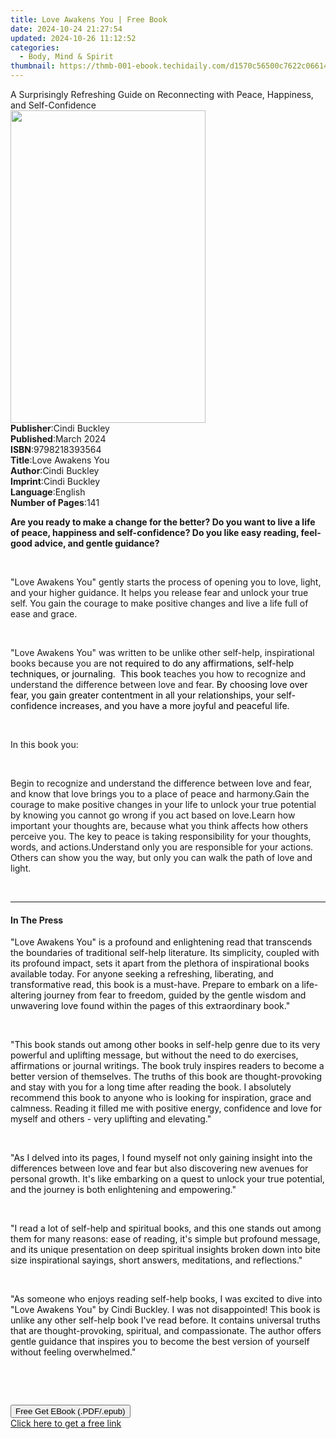 ```yaml
---
title: Love Awakens You | Free Book
date: 2024-10-24 21:27:54
updated: 2024-10-26 11:12:52
categories:
  - Body, Mind & Spirit
thumbnail: https://thmb-001-ebook.techidaily.com/d1570c56500c7622c066144f38b6d661f45ede4239435869e40665ae820ca362.jpg
---
```

<main id="book-container">
  <div class="flex flex-col">
    <div class="book-brief flex-1 py-6 px-4 sm:p-6 md:py-10 md:px-8">
      <!-- brief-->
      <div class="book-brief-main">
        A Surprisingly Refreshing Guide on Reconnecting with Peace, Happiness,
        and Self-Confidence
      </div>
    </div>
    <div
      class="book-meta-info flex-1 grid gap-4 col-start-1 col-end-3 row-start-1 sm:mb-6 sm:grid-cols-4 lg:gap-6 lg:col-start-2 lg:row-end-6 lg:row-span-6 lg:mb-0"
    >
      <div
        class="book-meta-info-left place-content-center mt-4 p-4 text-sm leading-6 col-start-2 col-span-2 dark:text-slate-400"
      >
        <img
          class="w-full h-500 object-cover rounded-lg sm:h-255 sm:col-span-2 lg:col-span-full"
          src="https://img-001-ebook.techidaily.com/f7b71af3c0e61c7cb04df72a36490c338cc386caa1774abfe02078c51a7a3dbb.jpg"
          alt=""
          width="312"
          height="500"
        />
      </div>
      <div
        class="book-meta-info-right mt-2 col-start-1 row-start-2 col-span-3 self-center"
      >
        <!-- meta data  -->
        <div class="flex flex-col px-4 md:px-8">
          <div class="flex-1">
            <strong>Publisher</strong>:<span class="px-2">Cindi Buckley</span>
          </div>
          <div class="flex-1">
            <strong>Published</strong>:<span class="px-2">March 2024</span>
          </div>
          <div class="flex-1">
            <strong>ISBN</strong>:<span class="px-2">9798218393564</span>
          </div>
          <div class="flex-1">
            <strong>Title</strong>:<span class="px-2">Love Awakens You</span>
          </div>
          <div class="flex-1">
            <strong>Author</strong>:<span class="px-2">Cindi Buckley</span>
          </div>
          <div class="flex-1">
            <strong>Imprint</strong>:<span class="px-2">Cindi Buckley</span>
          </div>
          <div class="flex-1">
            <strong>Language</strong>:<span class="px-2">English</span>
          </div>
          <div class="flex-1">
            <strong>Number of Pages</strong>:<span class="px-2">141</span>
          </div>
        </div>
      </div>
    </div>
    <div class="book-description flex-1 py-6 px-4 sm:p-6 md:py-10 md:px-8">
      <div class="book-description-main">
        <div accordion-content="" id="description">
          <p>
            <strong
              >Are you ready to make a change for the better? Do you want to
              live a life of peace, happiness and self-confidence? Do you like
              easy reading, feel-good advice, and gentle guidance?
            </strong>
          </p>
          <p>&nbsp;</p>
          <p>
            "Love Awakens You" gently starts the process of opening you to love,
            light, and your higher guidance. It helps you release fear and
            unlock your true self. You gain the courage to make positive changes
            and live a life full of ease and grace.
          </p>
          <p>&nbsp;</p>
          <p>
            "Love Awakens You" was written to be unlike other self-help,
            inspirational books because you are
            <span style="color: rgb(0, 0, 0)"
              >not required to do any affirmations, self-help techniques, or
              journaling. &nbsp;This book </span
            >teaches you how to recognize and understand the difference between
            love and fear.
            <span style="color: rgb(0, 0, 0)"
              >By choosing love over fear, you gain greater contentment in all
              your relationships, your self-confidence increases, and you have a
              more joyful and peaceful life.</span
            >
          </p>
          <p>&nbsp;</p>
          <p>In this book you:</p>
          <p><br /></p>
          Begin to recognize and understand the difference between love and
          fear, and know that love brings you to a place of peace and
          harmony.Gain the courage to make positive changes in your life to
          unlock your true potential by knowing you cannot go wrong if you act
          based on love.Learn how important your thoughts are, because what you
          think affects how others perceive you. The key to peace is taking
          responsibility for your thoughts, words, and actions.Understand only
          you are responsible for your actions. Others can show you the way, but
          only you can walk the path of love and light.
          <p><br /></p>
        </div>
        <div class="accordion-fader"></div>
      </div>
    </div>
    <div class="book-excerpts flex-1 py-6 px-4 sm:p-6 md:py-10 md:px-8">
      <!-- excerpts-->
      <div class="book-excerpts-main">
        <hr />
        <h4 class="placeholder placeholder-heading">
          <span>In The Press</span>
        </h4>
        <p></p>
        <p>
          <span style="color: rgba(15, 17, 17, 1)"
            >"Love Awakens You" is a profound and enlightening read that
            transcends the boundaries of traditional self-help literature. Its
            simplicity, coupled with its profound impact, sets it apart from the
            plethora of inspirational books available today. For anyone seeking
            a refreshing, liberating, and transformative read, this book is a
            must-have. Prepare to embark on a life-altering journey from fear to
            freedom, guided by the gentle wisdom and unwavering love found
            within the pages of this extraordinary book."</span
          >
        </p>
        <p><br /></p>
        <p>
          <span style="color: rgba(15, 17, 17, 1)"
            ><span>﻿﻿"</span>This book stands out among other books in self-help
            genre due to its very powerful and uplifting message, but without
            the need to do exercises, affirmations or journal writings. The book
            truly inspires readers to become a better version of themselves. The
            truths of this book are thought-provoking and stay with you for a
            long time after reading the book. I absolutely recommend this book
            to anyone who is looking for inspiration, grace and calmness.
            Reading it filled me with positive energy, confidence and love for
            myself and others - very uplifting and elevating."</span
          >
        </p>
        <p><br /></p>
        <p>
          <span style="color: rgba(15, 17, 17, 1)"
            >"As I delved into its pages, I found myself not only gaining
            insight into the differences between love and fear but also
            discovering new avenues for personal growth. It's like embarking on
            a quest to unlock your true potential, and the journey is both
            enlightening and empowering."</span
          >
        </p>
        <p><br /></p>
        <p>
          <span style="color: rgba(15, 17, 17, 1)"
            ><span>"﻿﻿﻿﻿﻿</span>I read a lot of self-help and spiritual books,
            and this one stands out among them for many reasons: ease of
            reading, it's simple but profound message, and its unique
            presentation on deep spiritual insights broken down into bite size
            inspirational sayings, short answers, meditations, and
            reflections."</span
          >
        </p>
        <p><br /></p>
        <p>
          <span style="color: rgba(15, 17, 17, 1)"
            ><span>﻿﻿"﻿﻿</span>As someone who enjoys reading self-help books, I
            was excited to dive into "Love Awakens You" by Cindi Buckley. I was
            not disappointed! This book is unlike any other self-help book I've
            read before. It contains universal truths that are
            thought-provoking, spiritual, and compassionate. The author offers
            gentle guidance that inspires you to become the best version of
            yourself without feeling overwhelmed."</span
          >
        </p>
        <p><br /></p>
        <p><br /></p>
        <p></p>
      </div>
    </div>
    <div
      class="book-about-author flex-1 py-6 px-4 sm:p-6 md:py-10 md:px-8"
    ></div>
    <div class="book-free-get flex-1 py-6 px-4 sm:p-6 md:py-10 md:px-8">
      <button
        id="btn-free-get"
        class="bg-blue-500 hover:bg-blue-700 text-white font-bold py-2 px-4 rounded"
      >
        Free Get EBook (.PDF/.epub)
      </button>
      <div id="countdown-display" class="px-2 text-lg mt-2"></div>
      <a
        id="free-link"
        class="hidden bg-blue-500 hover:bg-blue-700 text-white font-bold py-2 px-4 rounded"
        href="https://www.ebooks.com/en-us/book/211259844/love-awakens-you/cindi-buckley/"
        target="_blank"
        >Click here to get a free link</a
      >
    </div>
    <script>
      let countdownTime = 0;
      let countdownInterval = null;
      document
        .getElementById('btn-free-get')
        .addEventListener('click', startCountdown);
      function startCountdown() {
        countdownTime = new Date().getTime() + 60000 * 3;
        countdownInterval = setInterval(updateCountdown, 1000);
        document.getElementById('btn-free-get').disabled = true;
        document
          .getElementById('btn-free-get')
          .classList.add('bg-gray-500', 'cursor-not-allowed');
      }
      function updateCountdown() {
        let currentTime = new Date().getTime();
        let timeLeft = countdownTime - currentTime;
        let secondsLeft = Math.floor(timeLeft / 1000);
        document.getElementById('countdown-display').innerHTML =
          `Remaining time: ${secondsLeft} seconds.`;
        if (secondsLeft <= 0) {
          clearInterval(countdownInterval);
          document.getElementById('btn-free-get').classList.add('hidden');
          document.getElementById('free-link').classList.remove('hidden');
          document.getElementById('countdown-display').innerHTML = '';
        }
      }
    </script>
  </div>
</main>
